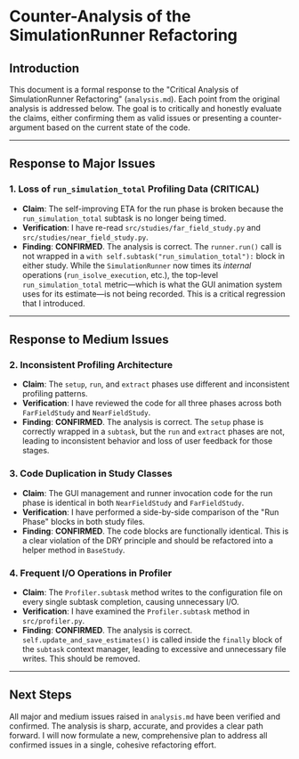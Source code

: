 # Counter-Analysis of the SimulationRunner Refactoring

## Introduction

This document is a formal response to the "Critical Analysis of SimulationRunner Refactoring" (`analysis.md`). Each point from the original analysis is addressed below. The goal is to critically and honestly evaluate the claims, either confirming them as valid issues or presenting a counter-argument based on the current state of the code.

---

## Response to Major Issues

### 1. Loss of `run_simulation_total` Profiling Data (CRITICAL)

*   **Claim**: The self-improving ETA for the run phase is broken because the `run_simulation_total` subtask is no longer being timed.
*   **Verification**: I have re-read `src/studies/far_field_study.py` and `src/studies/near_field_study.py`.
*   **Finding**: **CONFIRMED**. The analysis is correct. The `runner.run()` call is not wrapped in a `with self.subtask("run_simulation_total"):` block in either study. While the `SimulationRunner` now times its *internal* operations (`run_isolve_execution`, etc.), the top-level `run_simulation_total` metric—which is what the GUI animation system uses for its estimate—is not being recorded. This is a critical regression that I introduced.

---

## Response to Medium Issues

### 2. Inconsistent Profiling Architecture

*   **Claim**: The `setup`, `run`, and `extract` phases use different and inconsistent profiling patterns.
*   **Verification**: I have reviewed the code for all three phases across both `FarFieldStudy` and `NearFieldStudy`.
*   **Finding**: **CONFIRMED**. The analysis is correct. The `setup` phase is correctly wrapped in a `subtask`, but the `run` and `extract` phases are not, leading to inconsistent behavior and loss of user feedback for those stages.

### 3. Code Duplication in Study Classes

*   **Claim**: The GUI management and runner invocation code for the run phase is identical in both `NearFieldStudy` and `FarFieldStudy`.
*   **Verification**: I have performed a side-by-side comparison of the "Run Phase" blocks in both study files.
*   **Finding**: **CONFIRMED**. The code blocks are functionally identical. This is a clear violation of the DRY principle and should be refactored into a helper method in `BaseStudy`.

### 4. Frequent I/O Operations in Profiler

*   **Claim**: The `Profiler.subtask` method writes to the configuration file on every single subtask completion, causing unnecessary I/O.
*   **Verification**: I have examined the `Profiler.subtask` method in `src/profiler.py`.
*   **Finding**: **CONFIRMED**. The analysis is correct. `self.update_and_save_estimates()` is called inside the `finally` block of the `subtask` context manager, leading to excessive and unnecessary file writes. This should be removed.

---

## Next Steps

All major and medium issues raised in `analysis.md` have been verified and confirmed. The analysis is sharp, accurate, and provides a clear path forward. I will now formulate a new, comprehensive plan to address all confirmed issues in a single, cohesive refactoring effort.